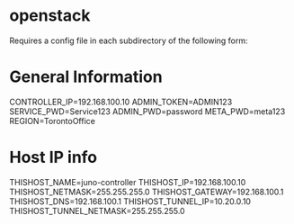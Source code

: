 # openstack

Requires a config file in each subdirectory of the following form: 

# General Information
CONTROLLER_IP=192.168.100.10
ADMIN_TOKEN=ADMIN123
SERVICE_PWD=Service123
ADMIN_PWD=password
META_PWD=meta123
REGION=TorontoOffice

# Host IP info
THISHOST_NAME=juno-controller
THISHOST_IP=192.168.100.10
THISHOST_NETMASK=255.255.255.0
THISHOST_GATEWAY=192.168.100.1
THISHOST_DNS=192.168.100.1
THISHOST_TUNNEL_IP=10.20.0.10
THISHOST_TUNNEL_NETMASK=255.255.255.0

